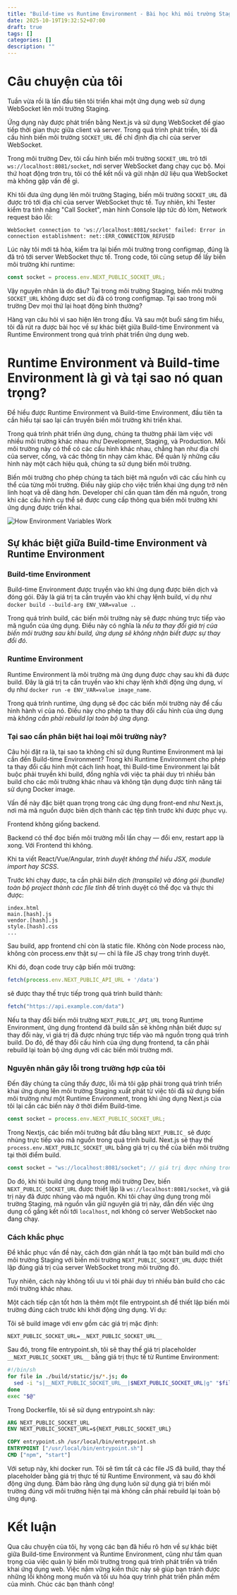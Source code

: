 ```yaml
---
title: "Build-time vs Runtime Environment - Bài học khi môi trường Staging  gọi websocket tới localhost"
date: 2025-10-19T19:32:52+07:00
draft: true
tags: []
categories: []
description: ""
---
```


# Câu chuyện của tôi

Tuần vừa rồi là lần đầu tiên tôi triển khai một ứng dụng web sử dụng WebSocket lên môi trường Staging. 

Ứng dụng này được phát triển bằng Next.js và sử dụng WebSocket để giao tiếp thời gian thực giữa client và server. Trong quá trình phát triển, tôi đã cấu hình biến môi trường `SOCKET_URL` để chỉ định địa chỉ của server WebSocket.

Trong môi trường Dev, tôi cấu hình biến môi trường `SOCKET_URL` trỏ tới `ws://localhost:8081/socket`, nơi server WebSocket đang chạy cục bộ. Mọi thứ hoạt động trơn tru, tôi có thể kết nối và gửi nhận dữ liệu qua WebSocket mà không gặp vấn đề gì.

Khi tôi đưa ứng dụng lên môi trường Staging, biến môi trường `SOCKET_URL` đã được trỏ tới địa chỉ của server WebSocket thực tế. Tuy nhiên, khi Tester kiểm tra tính năng "Call Socket", màn hình Console lập tức đỏ lòm, Network request báo lỗi:

```
WebSocket connection to 'ws://localhost:8081/socket' failed: Error in connection establishment: net::ERR_CONNECTION_REFUSED
```

Lúc này tôi mới tá hỏa, kiểm tra lại biến môi trường trong configmap, đúng là đã trỏ tới server WebSocket thực tế. Trong code, tôi cũng setup để lấy biến môi trường khi runtime:

```javascript
const socket = process.env.NEXT_PUBLIC_SOCKET_URL;
```

Vậy nguyên nhân là do đâu? Tại trong môi trường Staging, biến môi trường `SOCKET_URL` không được set dù đã có trong configmap. Tại sao trong môi trường Dev mọi thứ lại hoạt động bình thường?

Hàng vạn câu hỏi vì sao hiện lên trong đầu. Và sau một buổi sáng tìm hiểu, tôi đã rút ra được bài học về sự khác biệt giữa Build-time Environment và Runtime Environment trong quá trình phát triển ứng dụng web.

# Runtime Environment và Build-time Environment là gì và tại sao nó quan trọng?

Để hiểu được Runtime Environment và Build-time Environment, đầu tiên ta cần hiểu tại sao lại cần truyền biến môi trường khi triển khai.

Trong quá trình phát triển ứng dụng, chúng ta thường phải làm việc với nhiều môi trường khác nhau như Development, Staging, và Production. Mỗi môi trường này có thể có các cấu hình khác nhau, chẳng hạn như địa chỉ của server, cổng, và các thông tin nhạy cảm khác. Để quản lý những cấu hình này một cách hiệu quả, chúng ta sử dụng biến môi trường.

Biến môi trường cho phép chúng ta tách biệt mã nguồn với các cấu hình cụ thể của từng môi trường. Điều này giúp cho việc triển khai ứng dụng trở nên linh hoạt và dễ dàng hơn. Developer chỉ cần quan tâm đến mã nguồn, trong khi các cấu hình cụ thể sẽ được cung cấp thông qua biến môi trường khi ứng dụng được triển khai.

![How Environment Variables Work](/images/build-time-vs-runtime-environment-bai-hoc-khi-moi-truong-pre-production-goi-websocket-toi-localhost.png)

## Sự khác biệt giữa Build-time Environment và Runtime Environment

### Build-time Environment
Build-time Environment được truyền vào khi ứng dụng được biên dịch và đóng gói. Đây là giá trị ta cần truyền vào khi chạy lệnh build, ví dụ như `docker build --build-arg ENV_VAR=value .`. 

Trong quá trình build, các biến môi trường này sẽ được nhúng trực tiếp vào mã nguồn của ứng dụng. Điều này có nghĩa là *nếu ta thay đổi giá trị của biến môi trường sau khi build, ứng dụng sẽ không nhận biết được sự thay đổi đó*.

### Runtime Environment
Runtime Environment là môi trường mà ứng dụng được chạy sau khi đã được build. Đây là giá trị ta cần truyền vào khi chạy lệnh khởi động ứng dụng, ví dụ như `docker run -e ENV_VAR=value image_name`.

Trong quá trình runtime, ứng dụng sẽ đọc các biến môi trường này để cấu hình hành vi của nó. Điều này cho phép ta thay đổi cấu hình của ứng dụng mà *không cần phải rebuild lại toàn bộ ứng dụng*.

### Tại sao cần phân biệt hai loại môi trường này?

Câu hỏi đặt ra là, tại sao ta không chỉ sử dụng Runtime Environment mà lại cần đến Build-time Environment? Trong khi Runtime Environment cho phép ta thay đổi cấu hình một cách linh hoạt, thì Build-time Environment lại bắt buộc phải truyền khi build, đồng nghĩa với việc ta phải duy trì nhiều bản build cho các môi trường khác nhau và không tận dụng được tính năng tái sử dụng Docker image.

Vấn đề này đặc biệt quan trọng trong các ứng dụng front-end như Next.js, nơi mà mã nguồn được biên dịch thành các tệp tĩnh trước khi được phục vụ. 

Frontend không giống backend.

Backend có thể đọc biến môi trường mỗi lần chạy — đổi env, restart app là xong. Với Frontend thì không.

Khi ta viết React/Vue/Angular, *trình duyệt không thể hiểu JSX, module import hay SCSS*.

Trước khi chạy được, ta cần phải *biên dịch (transpile) và đóng gói (bundle) toàn bộ project thành các file tĩnh* để trình duyệt có thể đọc và thực thi được:

```
index.html
main.[hash].js
vendor.[hash].js
style.[hash].css
...
```

Sau build, app frontend chỉ còn là static file. Không còn Node process nào, không còn process.env thật sự — chỉ là file JS chạy trong trình duyệt.

Khi đó, đoạn code truy cập biến môi trường:

```javascript
fetch(process.env.NEXT_PUBLIC_API_URL + '/data')
```

sẽ được thay thế trực tiếp trong quá trình build thành:

```javascript
fetch("https://api.example.com/data")
```

Nếu ta thay đổi biến môi trường `NEXT_PUBLIC_API_URL` trong Runtime Environment, ứng dụng frontend đã build sẵn sẽ không nhận biết được sự thay đổi này, vì giá trị đã được nhúng trực tiếp vào mã nguồn trong quá trình build. Do đó, để thay đổi cấu hình của ứng dụng frontend, ta cần phải rebuild lại toàn bộ ứng dụng với các biến môi trường mới.

### Nguyên nhân gây lỗi trong trường hợp của tôi

Đến đây chúng ta cũng thấy được, lỗi mà tôi gặp phải trong quá trình triển khai ứng dụng lên môi trường Staging xuất phát từ việc tôi đã sử dụng biến môi trường như một Runtime Environment, trong khi ứng dụng Next.js của tôi lại cần các biến này ở thời điểm Build-time.

```javascript
const socket = process.env.NEXT_PUBLIC_SOCKET_URL; 
```

Trong Nextjs, các biến môi trường bắt đầu bằng `NEXT_PUBLIC_` sẽ được nhúng trực tiếp vào mã nguồn trong quá trình build. Next.js sẽ thay thế `process.env.NEXT_PUBLIC_SOCKET_URL` bằng giá trị cụ thể của biến môi trường tại thời điểm build.

```javascript
const socket = "ws://localhost:8081/socket"; // giá trị được nhúng trong quá trình build
```

Do đó, khi tôi build ứng dụng trong môi trường Dev, biến `NEXT_PUBLIC_SOCKET_URL` được thiết lập là `ws://localhost:8081/socket`, và giá trị này đã được nhúng vào mã nguồn. Khi tôi chạy ứng dụng trong môi trường Staging, mã nguồn vẫn giữ nguyên giá trị này, dẫn đến việc ứng dụng cố gắng kết nối tới `localhost`, nơi không có server WebSocket nào đang chạy.

### Cách khắc phục

Để khắc phục vấn đề này, cách đơn giản nhất là tạo một bản build mới cho môi trường Staging với biến môi trường `NEXT_PUBLIC_SOCKET_URL` được thiết lập đúng giá trị của server WebSocket trong môi trường đó.

Tuy nhiên, cách này không tối ưu vì tôi phải duy trì nhiều bản build cho các môi trường khác nhau. 

Một cách tiếp cận tốt hơn là thêm một file entrypoint.sh để thiết lập biến môi trường đúng cách trước khi khởi động ứng dụng. Ví dụ:

Tôi sẽ build image với env gồm các giá trị mặc định:

```.env
NEXT_PUBLIC_SOCKET_URL=__NEXT_PUBLIC_SOCKET_URL__
```

Sau đó, trong file entrypoint.sh, tôi sẽ thay thế giá trị placeholder `__NEXT_PUBLIC_SOCKET_URL__` bằng giá trị thực tế từ Runtime Environment:

```bash
#!/bin/sh
for file in ./build/static/js/*.js; do
  sed -i "s|__NEXT_PUBLIC_SOCKET_URL__|$NEXT_PUBLIC_SOCKET_URL|g" "$file"
done
exec "$@"
```

Trong Dockerfile, tôi sẽ sử dụng entrypoint.sh này:

```Dockerfile
ARG NEXT_PUBLIC_SOCKET_URL
ENV NEXT_PUBLIC_SOCKET_URL=${NEXT_PUBLIC_SOCKET_URL}

COPY entrypoint.sh /usr/local/bin/entrypoint.sh
ENTRYPOINT ["/usr/local/bin/entrypoint.sh"]
CMD ["npm", "start"]
```

Với setup này, khi docker run. Tôi sẽ tìm tất cả các file JS đã build, thay thế placeholder bằng giá trị thực tế từ Runtime Environment, và sau đó khởi động ứng dụng. Đảm bảo rằng ứng dụng luôn sử dụng giá trị biến môi trường đúng với môi trường hiện tại mà không cần phải rebuild lại toàn bộ ứng dụng.

# Kết luận
Qua câu chuyện của tôi, hy vọng các bạn đã hiểu rõ hơn về sự khác biệt giữa Build-time Environment và Runtime Environment, cũng như tầm quan trọng của việc quản lý biến môi trường trong quá trình phát triển và triển khai ứng dụng web. Việc nắm vững kiến thức này sẽ giúp bạn tránh được những lỗi không mong muốn và tối ưu hóa quy trình phát triển phần mềm của mình. Chúc các bạn thành công!